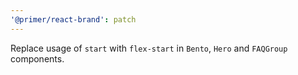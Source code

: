 ```yaml
---
'@primer/react-brand': patch
---
```


Replace usage of `start` with `flex-start` in `Bento`, `Hero` and `FAQGroup` components.
